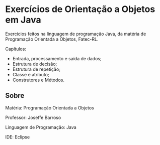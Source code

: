 # Exercícios de Orientação a Objetos em Java

Exercícios feitos na linguagem de programação Java, da matéria de Programação Orientada a Objetos, Fatec-RL.

Capítulos:

- Entrada, processamento e saída de dados;
- Estrutura de decisão;
- Estrutura de repetição;
- Classe e atributo;
- Construtores e Métodos.

## Sobre

Matéria: Programação Orientada a Objetos

Professor: Joseffe Barroso

Linguagem de Programação: Java

IDE: Eclipse